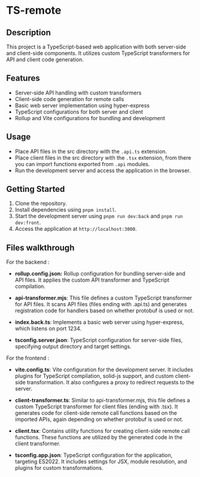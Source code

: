 # TS-remote

## Description

This project is a TypeScript-based web application with both server-side and client-side components.
It utilizes custom TypeScript transformers for API and client code generation.

## Features

- Server-side API handling with custom transformers
- Client-side code generation for remote calls
- Basic web server implementation using hyper-express
- TypeScript configurations for both server and client
- Rollup and Vite configurations for bundling and development

## Usage

- Place API files in the src directory with the `.api.ts` extension.
- Place client files in the src directory with the `.tsx` extension, from there you can import functions exported from `.api` modules.
- Run the development server and access the application in the browser.

## Getting Started

1. Clone the repository.
1. Install dependencies using `pnpm install`.
1. Start the development server using `pnpm run dev:back` and `pnpm run dev:front`.
1. Access the application at `http://localhost:3000`.

## Files walkthrough

For the backend :

- **rollup.config.json:** Rollup configuration for bundling server-side and API files.
  It applies the custom API transformer and TypeScript compilation.

- **api-transformer.mjs**: This file defines a custom TypeScript transformer for API files.
  It scans API files (files ending with .api.ts) and generates registration code for handlers based on whether protobuf is used or not.

- **index.back.ts**: Implements a basic web server using hyper-express, which listens on port 1234.

- **tsconfig.server.json**: TypeScript configuration for server-side files, specifying output directory and target settings.

For the frontend :

- **vite.config.ts**: Vite configuration for the development server.
  It includes plugins for TypeScript compilation, solid-js support, and custom client-side transformation.
  It also configures a proxy to redirect requests to the server.

- **client-transformer.ts**: Similar to api-transformer.mjs, this file defines a custom TypeScript transformer for client files (ending with .tsx).
  It generates code for client-side remote call functions based on the imported APIs, again depending on whether protobuf is used or not.

- **client.tsx**: Contains utility functions for creating client-side remote call functions.
  These functions are utilized by the generated code in the client transformer.

- **tsconfig.app.json**: TypeScript configuration for the application, targeting ES2022.
  It includes settings for JSX, module resolution, and plugins for custom transformations.
